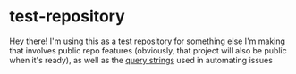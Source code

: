 # test-repository

Hey there! I'm using this as a test repository for something else I'm making that involves public repo features (obviously, that project will also be public when it's ready), as well as the [query strings](https://help.github.com/en/github/managing-your-work-on-github/about-automation-for-issues-and-pull-requests-with-query-parameters) used in automating issues
